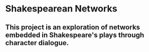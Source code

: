 # Shakespearean Networks
## This project is an exploration of networks embedded in Shakespeare's plays through character dialogue.
